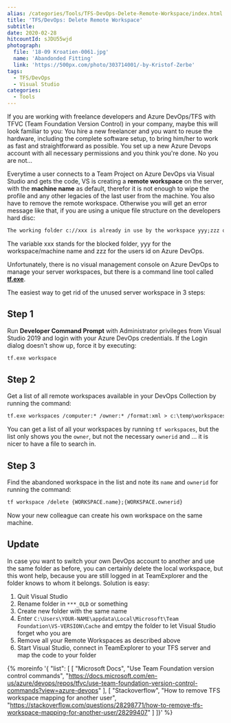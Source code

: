 ```yaml
---
alias: /categories/Tools/TFS-DevOps-Delete-Remote-Workspace/index.html
title: 'TFS/DevOps: Delete Remote Workspace'
subtitle: 
date: 2020-02-28
hitcountId: sJDU55wjd
photograph:
  file: '18-09 Kroatien-0061.jpg'
  name: 'Abandonded Fitting'
  link: 'https://500px.com/photo/303714001/-by-Kristof-Zerbe'
tags:
  - TFS/DevOps
  - Visual Studio
categories:
  - Tools
---
```


If you are working with freelance developers and Azure DevOps/TFS with TFVC (Team Foundation Version Control) in your company, maybe this will look familiar to you: You hire a new freelancer and you want to reuse the hardware, including the complete software setup, to bring him/her to work as fast and straightforward as possible. You set up a new Azure Devops account with all necessary permissions and you think you're done. No you are not...
<!-- more -->

Everytime a user connects to a Team Project on Azure DevOps via Visual Studio and gets the code, VS is creating a **remote workspace** on the server, with the **machine name** as default, therefor it is not enough to wipe the profile and any other legacies of the last user from the machine. You also have to remove the remote workspace. Otherwise you will get an error message like that, if you are using a unique file structure on the developers hard disc:

```txt
The working folder c://xxx is already in use by the workspace yyy;zzz on computer yyy
```

The variable xxx stands for the blocked folder, yyy for the workspace/machine name and zzz for the users id on Azure DevOps.

Unfortunately, there is no visual management console on Azure DevOps to manage your server workspaces, but there is a command line tool called **[tf.exe](https://docs.microsoft.com/en-us/azure/devops/repos/tfvc/use-team-foundation-version-control-commands?view=azure-devops)**.

The easiest way to get rid of the unused server workspace in 3 steps:

## Step 1

Run **Developer Command Prompt** with Administrator privileges from Visual Studio 2019 and login with your Azure DevOps credentials. If the Login dialog doesn't show up, force it by executing:

```txt
tf.exe workspace
```

## Step 2

Get a list of all remote workspaces available in your DevOps Collection by running the command:

```txt
tf.exe workspaces /computer:* /owner:* /format:xml > c:\temp\workspaces.xml
```

You can get a list of all your workspaces by running ``tf workspaces``, but the list only shows you the ``owner``, but not the necessary ``ownerid`` and ... it is nicer to have a file to search in.

## Step 3

Find the abandoned workspace in the list and note its ``name`` and  ``ownerid`` for running the command:

```txt
tf workspace /delete {WORKSPACE.name};{WORKSPACE.ownerid}
```

Now your new colleague can create his own workspace on the same machine.

## Update
In case you want to switch your own DevOps account to another and use the same folder as before, you can certainly delete the local workspace, but this wont help, because you are still logged in at TeamExplorer and the folder knows to whom it belongs. Solution is easy:

1. Quit Visual Studio
2. Rename folder in ``***_OLD`` or something
3. Create new folder with the same name
4. Enter ``C:\Users\YOUR-NAME\appdata\Local\Microsoft\Team Foundation\VS-VERSION\Cache`` and emtpy the folder to let Visual Studio forget who you are
5. Remove all your Remote Workspaces as described above
6. Start Visual Studio, connect in TeamExplorer to your TFS server and map the code to your folder


{% moreinfo '{ "list": [
  [
    "Microsoft Docs", "Use Team Foundation version control commands",
    "https://docs.microsoft.com/en-us/azure/devops/repos/tfvc/use-team-foundation-version-control-commands?view=azure-devops"
  ],
  [
    "Stackoverflow", "How to remove TFS workspace mapping for another user",
    "https://stackoverflow.com/questions/28298771/how-to-remove-tfs-workspace-mapping-for-another-user/28299407"
  ]
]}' %}
